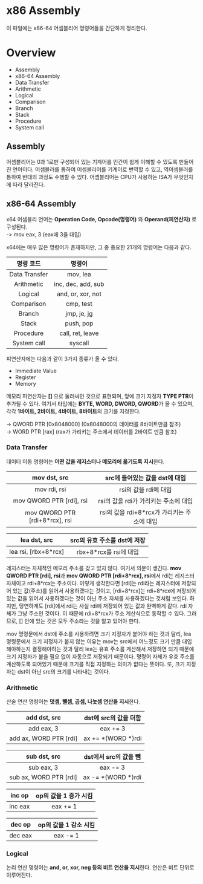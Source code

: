 # x86 Assembly
이 파일에는 x86-64 어셈블리어 명령어들을 간단하게 정리한다.

# Overview
- Assembly
- x86-64 Assembly
- Data Transfer
- Arithmetic
- Logical
- Comparison
- Branch
- Stack
- Procedure
- System call

## Assembly
어셈블리어는 0과 1로만 구성되어 있는 기계어를 인간이 쉽게 이해할 수 있도록 만들어진 언어이다. 어셈블러를 통하여 어셈블리어를 기계어로 번역할 수 있고, 역어셈블러를 통하여 반대의 과정도 수행할 수 있다. 어셈블리어는 CPU가 사용하는 ISA가 무엇인지에 따라 달라진다.

## x86-64 Assembly
x64 어셈블리 언어는 **Operation Code, Opcode(명령어)** 와 **Operand(피연산자)** 로 구성된다.     
-> mov eax, 3 (eax에 3을 대입)  

x64에는 매우 많은 명령어가 존재하지만, 그 중 중요한 21개의 명령어는 다음과 같다.

| 명령 코드 | 명령어 |
| :---: | :---: |
| Data Transfer | mov, lea |
| Arithmetic | inc, dec, add, sub |
| Logical | and, or, xor, not |
| Comparison | cmp, test |
| Branch | jmp, je, jg |
| Stack | push, pop |
| Procedure | call, ret, leave |
| System call | syscall |

피연산자에는 다음과 같이 3가지 종류가 올 수 있다.
- Immediate Value
- Register
- Memory

메모리 피연산자는 **[]** 으로 둘러싸인 것으로 표현되며, 앞에 크기 지정자 **TYPE PTR**이 추가될 수 있다. 여기서 타입에는 **BYTE, WORD, DWORD, QWORD**가 올 수 있으며, 각각 **1바이트, 2바이트, 4바이트, 8바이트**의 크기를 지정한다.  

-> QWORD PTR [0x8048000] (0x8048000의 데이터를 8바이트만큼 참조)  
-> WORD PTR [rax] (rax가 가리키는 주소에서 데이터를 2바이트 만큼 참조)  

### Data Transfer
데이터 이동 명령어는 **어떤 값을 레지스터나 메모리에 옮기도록 지시**한다.

| mov dst, src | src에 들어있는 값을 dst에 대입 |
| :---: | :---: |
| mov rdi, rsi | rsi의 값을 rdi에 대입 |
| mov QWORD PTR [rdi], rsi | rsi의 값을 rdi가 가리키는 주소에 대입 |
| mov QWORD PTR [rdi+8*rcx], rsi | rsi의 값을 rdi+8*rcx가 가리키는 주소에 대입 | 

| lea dst, src | src의 유효 주소를 dst에 저장 |
| :---: | :---: |
| lea rsi, [rbx+8*rcx] | rbx+8*rcx를 rsi에 대입 |

레지스터는 자체적인 메모리 주소를 갖고 있지 않다. 여기서 의문이 생긴다. **mov QWORD PTR [rdi], rsi**과 **mov QWORD PTR [rdi+8*rcx], rsi**에서 rdi는 레지스터 자체이고 rdi+8\*rcx는 주소이다. 이렇게 생각한다면 [rdi]는 rdi라는 레지스터에 저장되어 있는 값(주소)를 읽어서 사용하겠다는 것이고, [rdi+8*rcx]는 rdi+8\*rcx에 저장되어 있는 값을 읽어서 사용하겠다는 것이 아닌 주소 자체를 사용하겠다는 것처럼 보인다. 하지만, 당연하게도 [rdi]에서 rdi는 사실 rdi에 저장되어 있는 값과 완벽하게 같다. rdi 자체가 그냥 주소인 것이다. 이 때문에 rdi+8\*rcx가 주소 계산식으로 동작할 수 있다. 그러므로, [] 안에 있는 것은 모두 주소라는 것을 알고 있어야 한다.  

mov 명령문에서 dst에 주소를 사용하려면 크기 지정자가 붙어야 하는 것과 달리, lea 명령문에서 크기 지정자가 붙지 않는 이유는 mov는 src에서 어느정도 크기 만큼 대입해야하는지 결정해야하는 것과 달리 lea는 유효 주소를 계산해서 저장하면 되기 때문에 크기 지정자가 붙을 필요 없이 자동으로 저장되기 때문이다. 명령어 자체가 유효 주소를 계산하도록 되어있기 때문에 크기를 직접 지정하는 의미가 없다는 뜻이다. 또, 크기 지정자는 dst이 아닌 src의 크기를 나타내는 것이다.

### Arithmetic
산술 연산 명령어는 **덧셈, 뺄셈, 곱셈, 나눗셈 연산을 지시**한다.

| add dst, src | dst에 src의 값을 더함 |
| :---: | :---: |
| add eax, 3 | eax += 3 |
| add ax, WORD PTR [rdi] | ax += *(WORD *)rdi |

| sub dst, src | dst에서 src의 값을 뺌 |
| :---: | :---: |
| sub eax, 3 | eax -= 3 |
| sub ax, WORD PTR [rdi] | ax -= *(WORD *)rdi |

| inc op | op의 값을 1 증가 시킴 |
| :---: | :---: |
| inc eax | eax += 1 |

| dec op | op의 값을 1 감소 시킴 |
| :---: | :---: |
| dec eax | eax -= 1 |

### Logical
논리 연산 명령어는 **and, or, xor, neg 등의 비트 연산을 지시**한다. 연산은 비트 단위로 이루어진다.

